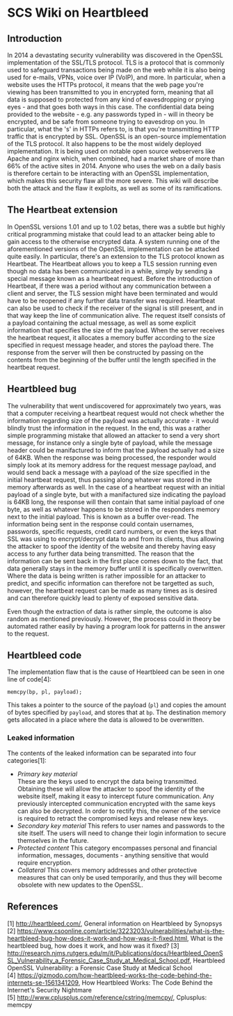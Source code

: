 # SCS Wiki on Heartbleed

## Introduction

In 2014 a devastating security vulnerability was discovered in the OpenSSL implementation of the SSL/TLS protocol. TLS is a protocol that is commonly used to safeguard transactions being made on the web while it is also being used for e-mails, VPNs, voice over IP (VoIP), and more. In particular, when a website uses the HTTPs protocol, it means that the web page you're viewing has been transmitted to you in encrypted form, meaning that all data is supposed to protected from any kind of eavesdropping or prying eyes - and that goes both ways in this case. The confidential data being provided to the website - e.g. any passwords typed in - will in theory be encrypted, and be safe from someone trying to eavesdrop on you. In particular, what the 's' in HTTPs refers to, is that you're transmitting HTTP traffic that is encrypted by SSL. OpenSSL is an open-source implementation of the TLS protocol. It also happens to be the most widely deployed implementation. It is being used on notable open source webservers like Apache and nginx which, when combined, had a market share of more than 66% of the active sites in 2014. Anyone who uses the web on a daily basis is therefore certain to be interacting with an OpenSSL implementation, which makes this security flaw all the more severe. This wiki will describe both the attack and the flaw it exploits, as well as some of its ramifications. 

## The Heartbeat extension

In OpenSSL versions 1.01 and up to 1.02 betas, there was a subtle but highly critical programming mistake that could lead to an attacker being able to gain access to the otherwise encrypted data. A system running one of the aforementioned versions of the OpenSSL implementation can be attacked quite easily. In particular, there's an extension to the TLS protocol known as Heartbeat. The Heartbeat allows you to keep a TLS session running even though no data has been communicated in a while, simply by sending a special message known as a heartbeat request. Before the introduction of Heartbeat, if there was a period without any communication between a client and server, the TLS session might have been terminated and would have to be reopened if any further data transfer was required. Heartbeat can also be used to check if the receiver of the signal is still present, and in that way keep the line of communication alive. The request itself consists of a payload containing the actual message, as well as some explicit information that specifies the size of the payload. When the server receives the heartbeat request, it allocates a memory buffer according to the size specified in request message header, and stores the payload there. The response from the server will then be constructed by passing on the contents from the beginning of the buffer until the length specified in the heartbeat request.  

## Heartbleed bug

The vulnerability that went undiscovered for approximately two years, was that a computer receiving a heartbeat request would not check whether the information regarding size of the payload was actually accurate - it would blindly trust the information in the request. In the end, this was a rather simple programming mistake that allowed an attacker to send a very short message, for instance only a single byte of payload, while the message header could be manifactured to inform that the payload actually had a size of 64KB. When the response was being processed, the responder would simply look at its memory address for the request message payload, and would send back a message with a payload of the size specified in the initial heartbeat request, thus passing along whatever was stored in the memory afterwards as well. In the case of a heartbeat request with an initial payload of a single byte, but with a manifactured size indicating the payload is 64KB long, the response will then contain that same initial payload of one byte, as well as whatever happens to be stored in the responders memory next to the initial payload. This is known as a buffer over-read. The information being sent in the response could contain usernames, passwords, specific requests, credit card numbers, or even the keys that SSL was using to encrypt/decrypt data to and from its clients, thus allowing the attacker to spoof the identity of the website and thereby having easy access to any further data being transmitted. The reason that the information can be sent back in the first place comes down to the fact, that data generally stays in the memory buffer until it is specifically overwritten. Where the data is being written is rather impossible for an attacker to predict, and specific information can therefore not be targetted as such, however, the heartbeat request can be made as many times as is desired and can therefore quickly lead to plenty of exposed sensitive data. 

Even though the extraction of data is rather simple, the outcome is also random as mentioned previously. However, the process could in theory be automated rather easily by having a program look for patterns in the answer to the request.

## Heartbleed code

The implementation flaw that is the cause of Heartbleed can be seen in one line of code[4]:

`memcpy(bp, pl, payload);`

This takes a pointer to the source of the payload (`pl`) and copies the amount of bytes specified by `payload`, and stores that at `bp`. The destination memory gets allocated in a place where the data is allowed to be overwritten. 

### Leaked information
The contents of the leaked information can be separated into four categories[1]:

- *Primary key material*  
These are the keys used to encrypt the data being transmitted. Obtaining these will allow the attacker to spoof the identity of the website itself, making it easy to intercept future communication. Any previously intercepted communication encrypted with the same keys can also be decrypted. In order to rectify this, the owner of the service is required to retract the compromised keys and release new keys. 
- *Secondary key material*
This refers to user names and passwords to the site itself. The users will need to change their login information to secure themselves in the future.
- *Protected content*
This category encompasses personal and financial information, messages, documents - anything sensitive that would require encryption.
- *Collateral*
This covers memory addresses and other protective measures that can only be used temporarily, and thus they will become obsolete with new updates to the OpenSSL. 



## References

[1] http://heartbleed.com/, General information on Heartbleed by Synopsys  
[2] https://www.csoonline.com/article/3223203/vulnerabilities/what-is-the-heartbleed-bug-how-does-it-work-and-how-was-it-fixed.html, What is the heartbleed bug, how does it work, and how was it fixed?
[3] http://research.njms.rutgers.edu/m/it/Publications/docs/Heartbleed_OpenSSL_Vulnerability_a_Forensic_Case_Study_at_Medical_School.pdf, Heartbleed OpenSSL Vulnerability: a Forensic Case Study at Medical School  
[4] https://gizmodo.com/how-heartbleed-works-the-code-behind-the-internets-se-1561341209, How Heartbleed Works: The Code Behind the Internet's Security Nightmare  
[5] http://www.cplusplus.com/reference/cstring/memcpy/, Cplusplus: memcpy
